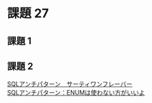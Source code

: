 # 課題 27

## 課題 1

## 課題 2

[SQLアンチパターン　サーティワンフレーバー](https://qiita.com/fktnkit/items/ada64c6581b676d250bb)  
[SQLアンチパターン：ENUMは使わない方がいいよ](https://shiro-secret-base.com/?p=928)